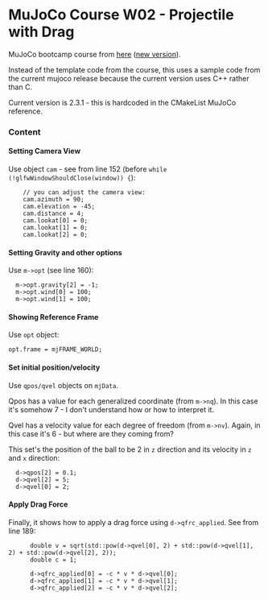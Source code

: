# MuJoCo Course W02 - Projectile with Drag

MuJoCo bootcamp course from [here](https://pab47.github.io/mujoco.html) ([new version](https://pab47.github.io/mujoco2022.html)).

Instead of the template code from the course, this uses a sample code from the current mujoco release because the current version uses C++ rather than C.

Current version is 2.3.1 - this is hardcoded in the CMakeList MuJoCo reference.

### Content
#### Setting Camera View
Use object `cam` - see from line 152 (before `while (!glfwWindowShouldClose(window)) {`):

        // you can adjust the camera view:
        cam.azimuth = 90;
        cam.elevation = -45;
        cam.distance = 4;
        cam.lookat[0] = 0;
        cam.lookat[1] = 0;
        cam.lookat[2] = 0;

#### Setting Gravity and other options
Use `m->opt` (see line 160):

      m->opt.gravity[2] = -1;
      m->opt.wind[0] = 100;
      m->opt.wind[1] = 100;

#### Showing Reference Frame
Use `opt` object:

    opt.frame = mjFRAME_WORLD;

#### Set initial position/velocity
Use `qpos/qvel` objects on `mjData`.

Qpos has a value for each generalized coordinate (from `m->nq`). In this case it's somehow 7 - I don't understand how or how to interpret it.

Qvel has a velocity value for each degree of freedom (from `m->nv`). Again, in this case it's 6 - but where are they coming from?

This set's the position of the ball to be 2 in `z` direction and its velocity in `z` and `x` direction:

      d->qpos[2] = 0.1;
      d->qvel[2] = 5;
      d->qvel[0] = 2;

#### Apply Drag Force
Finally, it shows how to apply a drag force using `d->qfrc_applied`. See from line 189:

          double v = sqrt(std::pow(d->qvel[0], 2) + std::pow(d->qvel[1], 2) + std::pow(d->qvel[2], 2));
          double c = 1;

          d->qfrc_applied[0] = -c * v * d->qvel[0];
          d->qfrc_applied[1] = -c * v * d->qvel[1];
          d->qfrc_applied[2] = -c * v * d->qvel[2];


